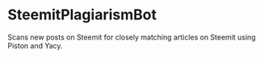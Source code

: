# SteemitPlagiarismBot
Scans new posts on Steemit for closely matching articles on Steemit using Piston and Yacy.
